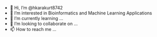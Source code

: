- 👋 Hi, I’m @hkarakurt8742
- 👀 I’m interested in Bioinformatics and Machine Learning Applications
- 🌱 I’m currently learning ...
- 💞️ I’m looking to collaborate on ...
- 📫 How to reach me ...

<!---
hkarakurt8742/hkarakurt8742 is a ✨ special ✨ repository because its `README.md` (this file) appears on your GitHub profile.
You can click the Preview link to take a look at your changes.
--->
